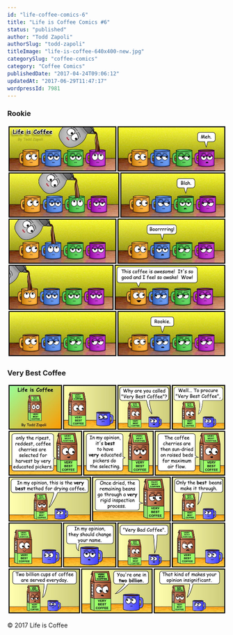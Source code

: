 ```yaml
---
id: "life-coffee-comics-6"
title: "Life is Coffee Comics #6"
status: "published"
author: "Todd Zapoli"
authorSlug: "todd-zapoli"
titleImage: "life-is-coffee-640x400-new.jpg"
categorySlug: "coffee-comics"
category: "Coffee Comics"
publishedDate: "2017-04-24T09:06:12"
updatedAt: "2017-06-29T11:47:17"
wordpressId: 7981
---
```


### Rookie

![](life-is-coffee-rookie.jpg)

### Very Best Coffee

![](life-is-coffee-very-best-mug.jpg)

© 2017 Life is Coffee